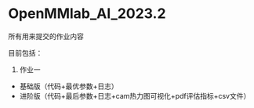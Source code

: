 # OpenMMlab_AI_2023.2

所有用来提交的作业内容

目前包括：

1. 作业一
 * 基础版（代码+最优参数+日志）
 * 进阶版（代码+最后参数+日志+cam热力图可视化+pdf评估指标+csv文件）
